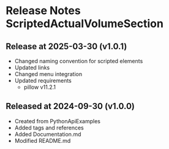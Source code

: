 # Release Notes ScriptedActualVolumeSection

## Release at 2025-03-30 (v1.0.1)

* Changed naming convention for scripted elements
* Updated links
* Changed menu integration
* Updated requirements
  * pillow v11.2.1 

## Released at 2024-09-30 (v1.0.0)

* Created from PythonApiExamples
* Added tags and references
* Added Documentation.md
* Modified README.md
